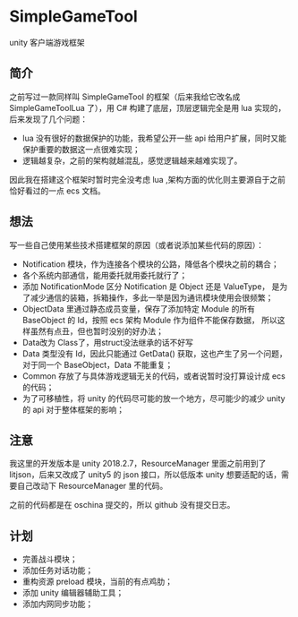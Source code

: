 # SimpleGameTool
unity 客户端游戏框架

## 简介
之前写过一款同样叫 SimpleGameTool 的框架（后来我给它改名成 SimpleGameToolLua 了），用 C# 构建了底层，顶层逻辑完全是用 lua 实现的，后来发现了几个问题：

*   lua 没有很好的数据保护的功能，我希望公开一些 api 给用户扩展，同时又能保护重要的数据这一点很难实现；
*   逻辑越复杂，之前的架构就越混乱，感觉逻辑越来越难实现了。

因此我在搭建这个框架时暂时完全没考虑 lua ,架构方面的优化则主要源自于之前恰好看过的一点 ecs 文档。

## 想法
写一些自己使用某些技术搭建框架的原因（或者说添加某些代码的原因）：

*   Notification 模块，作为连接各个模块的公路，降低各个模块之前的耦合；
*   各个系统内部通信，能用委托就用委托就行了；
*   添加 NotificationMode 区分 Notification 是 Object 还是 ValueType， 是为了减少通信的装箱，拆箱操作，多此一举是因为通讯模块使用会很频繁；
*   ObjectData 里通过静态成员变量，保存了添加特定 Module 的所有 BaseObject 的 Id，按照 ecs 架构 Module 作为组件不能保存数据， 所以这样虽然有点丑，但也暂时没别的好办法；
*   Data改为 Class了，用struct没法继承的话不好写
*   Data 类型没有 Id，因此只能通过 GetData<T>() 获取，这也产生了另一个问题，对于同一个 BaseObject，Data 不能重复；
*   Common 存放了与具体游戏逻辑无关的代码，或者说暂时没打算设计成 ecs 的代码；
*   为了可移植性，将 unity 的代码尽可能的放一个地方，尽可能少的减少 unity 的 api 对于整体框架的影响；

## 注意
我这里的开发版本是 unity 2018.2.7，ResourceManager 里面之前用到了 litjson，后来又改成了 unity5 的 json 接口，所以低版本 unity 想要适配的话，需要自己改动下 ResourceManager 里的代码。

之前的代码都是在 oschina 提交的，所以 github 没有提交日志。

## 计划
*	完善战斗模块；
*	添加任务对话功能；
*	重构资源 preload 模块，当前的有点鸡肋；
*	添加 unity 编辑器辅助工具；
*	添加内网同步功能；
